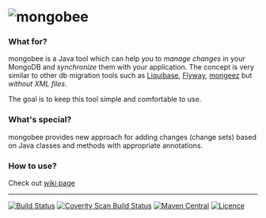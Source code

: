 ![mongobee](https://raw.githubusercontent.com/mongobee/mongobee/master/misc/mongobee_min.png)
=======

### What for?

mongobee is a Java tool which can help you to *manage changes* in your MongoDB and *synchronize* them with your application.
The concept is very similar to other db migration tools such as [Liquibase](http://www.liquibase.org),
[Flyway](http://flywaydb.org), [mongeez](https://github.com/secondmarket/mongeez) but *without XML files*.

The goal is to keep this tool simple and comfortable to use.

### What's special?

mongobee provides new approach for adding changes (change sets) based on Java classes and methods with appropriate annotations.

### How to use?

Check out [wiki page](https://github.com/aaranost/mongobee/wiki/How-to-use-mongobee)


---
[![Build Status](https://travis-ci.org/mongobee/mongobee.svg?branch=master)](https://travis-ci.org/mongobee/mongobee) [![Coverity Scan Build Status](https://scan.coverity.com/projects/2721/badge.svg)](https://scan.coverity.com/projects/2721) [![Maven Central](https://maven-badges.herokuapp.com/maven-central/com.github.mongobee/mongobee/badge.svg)](https://maven-badges.herokuapp.com/maven-central/com.github.mongobee/mongobee) [![Licence](https://img.shields.io/hexpm/l/plug.svg)](https://github.com/mongobee/mongobee/blob/master/LICENSE)
